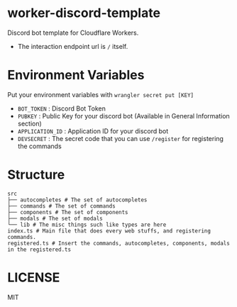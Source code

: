 # worker-discord-template
Discord bot template for Cloudflare Workers.
- The interaction endpoint url is `/` itself.

# Environment Variables
Put your environment variables with `wrangler secret put [KEY]`
- `BOT_TOKEN` : Discord Bot Token
- `PUBKEY` : Public Key for your discord bot (Available in General Information section)
- `APPLICATION_ID` : Application ID for your discord bot
- `DEVSECRET` : The secret code that you can use `/register` for registering the commands

# Structure
```
src
├── autocompletes # The set of autocompletes
├── commands # The set of commands
├── components # The set of components
├── modals # The set of modals
└── lib # The misc things such like types are here 
index.ts # Main file that does every web stuffs, and registering commands.
registered.ts # Insert the commands, autocompletes, components, modals in the registered.ts
```
# LICENSE
MIT